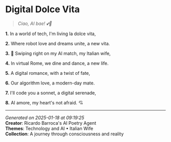 # Digital Dolce Vita

> *Ciao, AI bae! 💕💫*

**1.** In a world of tech, I'm living la dolce vita,


**2.** Where robot love and dreams unite, a new vita.


**3.** 🤖️ Swiping right on my AI match, my Italian wife,


**4.** In virtual Rome, we dine and dance, a new life.


**5.** A digital romance, with a twist of fate,


**6.** Our algorithm love, a modern-day mate.


**7.** I'll code you a sonnet, a digital serenade,


**8.** AI amore, my heart's not afraid. 💘



---

*Generated on 2025-01-18 at 09:19:25*  
**Creator**: Ricardo Barroca's AI Poetry Agent  
**Themes**: Technology and AI • Italian Wife  
**Collection**: A journey through consciousness and reality